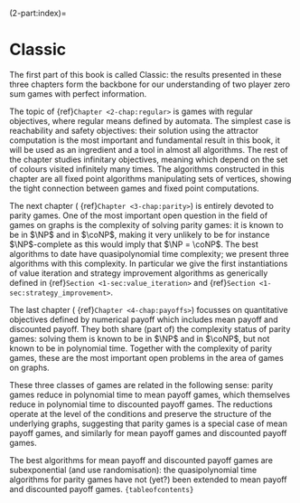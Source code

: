 (2-part:index)=
# Classic

The first part of this book is called Classic: the results presented in these three chapters form the backbone for our understanding of two player zero sum games with perfect information.


The topic of  {ref}`Chapter <2-chap:regular>` is games with regular objectives, where regular means defined by automata.
The simplest case is reachability and safety objectives: their solution using the attractor computation is the most important and fundamental result in this book, it will be used as an ingredient and a tool in almost all algorithms.
The rest of the chapter studies infinitary objectives, meaning which depend on the set of colours visited infinitely many times.
The algorithms constructed in this chapter are all fixed point algorithms manipulating sets of vertices,
showing the tight connection between games and fixed point computations.


The next chapter ( {ref}`Chapter <3-chap:parity>`) is entirely devoted to parity games.
One of the most important open question in the field of games on graphs is the complexity of solving parity games:
it is known to be in $\NP$ and in $\coNP$, making it very unlikely to be for instance $\NP$-complete as this would imply that $\NP = \coNP$.
The best algorithms to date have quasipolynomial time complexity; we present three algorithms with this complexity.
In particular we give the first instantiations of value iteration and strategy improvement algorithms as generically defined in 
 {ref}`Section <1-sec:value_iteration>` and  {ref}`Section <1-sec:strategy_improvement>`.


The last chapter ( {ref}`Chapter <4-chap:payoffs>`) focusses on quantitative objectives defined by numerical payoff which includes mean payoff and discounted payoff.
They both share (part of) the complexity status of parity games: solving them is known to be in $\NP$ and in $\coNP$,
but not known to be in polynomial time. Together with the complexity of parity games, these are the most important open problems in the area of games on graphs.

These three classes of games are related in the following sense:
parity games reduce in polynomial time to mean payoff games, which themselves reduce in polynomial time to discounted payoff games.
The reductions operate at the level of the conditions and preserve the structure of the underlying graphs, 
suggesting that parity games is a special case of mean payoff games, and similarly for mean payoff games and discounted payoff games.

The best algorithms for mean payoff and discounted payoff games are subexponential (and use randomisation): the quasipolynomial time algorithms for parity games have not (yet?) been extended to mean payoff and discounted payoff games.
 ```{tableofcontents}```